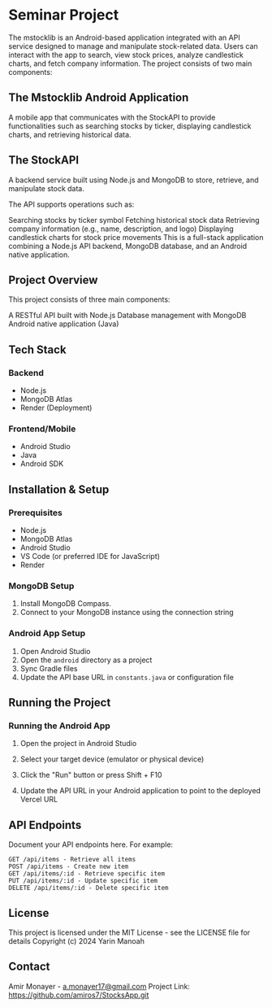 # Seminar Project

The mstocklib is an Android-based application integrated with an API service designed to manage and manipulate stock-related data. Users can interact with the app to search, view stock prices, analyze candlestick charts, and fetch company information. The project consists of two main components:


## The Mstocklib Android Application
A mobile app that communicates with the StockAPI to provide functionalities such as searching stocks by ticker, displaying candlestick charts, and retrieving historical data.

## The StockAPI
A backend service built using Node.js and MongoDB to store, retrieve, and manipulate stock data.

The API supports operations such as:

Searching stocks by ticker symbol
Fetching historical stock data
Retrieving company information (e.g., name, description, and logo)
Displaying candlestick charts for stock price movements
This is a full-stack application combining a Node.js API backend, MongoDB database, and an Android native application.


## Project Overview

This project consists of three main components:

A RESTful API built with Node.js
Database management with MongoDB
Android native application (Java)


## Tech Stack

### Backend
- Node.js
- MongoDB Atlas
- Render (Deployment)

### Frontend/Mobile
- Android Studio
- Java
- Android SDK

## Installation & Setup

### Prerequisites
- Node.js
- MongoDB Atlas
- Android Studio
- VS Code (or preferred IDE for JavaScript)
- Render

### MongoDB Setup

1. Install MongoDB Compass.
2. Connect to your MongoDB instance using the connection string

### Android App Setup

1. Open Android Studio
2. Open the `android` directory as a project
3. Sync Gradle files
4. Update the API base URL in `constants.java` or configuration file

## Running the Project


### Running the Android App

1. Open the project in Android Studio
2. Select your target device (emulator or physical device)
3. Click the "Run" button or press Shift + F10



4. Update the API URL in your Android application to point to the deployed Vercel URL

## API Endpoints

Document your API endpoints here. For example:

```
GET /api/items - Retrieve all items
POST /api/items - Create new item
GET /api/items/:id - Retrieve specific item
PUT /api/items/:id - Update specific item
DELETE /api/items/:id - Delete specific item
```


## License

This project is licensed under the MIT License - see the LICENSE file for details
Copyright (c) 2024 Yarin Manoah


## Contact

Amir Monayer - a.monayer17@gmail.com
Project Link: https://github.com/amiros7/StocksApp.git
